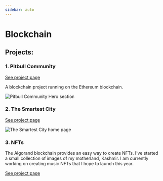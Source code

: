 ```yaml
---
sidebar: auto
---
```


# Blockchain

## Projects:

### 1. Pitbull Community

[See project page]()

A blockchain project running on the Ethereum blockchain. 

![Pitbull Community Hero section](/images/work/pitbull/pitbull-hero.png)

### 2. The Smartest City

[See project page](/work/blockchain/the-smartest-city.md)

![The Smartest City home page](/images/work/the-smartest-city/the-smartest-city.png)

### 3. NFTs
The Algorand blockchain provides an easy way to create NFTs.  I've started a small collection of images of my motherland, Kashmir.  I am currently working on creating music NFTs that I hope to launch this year.

[See project page](/work/blockchain/NFTs.md)

